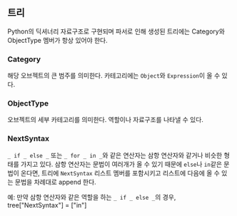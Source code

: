 ## 트리
Python의 딕셔너리 자료구조로 구현되며 파서로 인해 생성된 트리에는 Category와 ObjectType 멤버가 항상 있어야 한다.
### Category
해당 오브젝트의 큰 범주를 의미한다. 카테고리에는 `Object`와 `Expression`이 올 수 있다.
### ObjectType
오브젝트의 세부 카테고리를 의미한다. 역할이나 자료구조를 나타낼 수 있다.
### NextSyntax
`_ if _ else _` 또는 `_ for _ in _`와 같은 연산자는 삼항 연산자와 같거나 비슷한 형태를 가지고 있다. 삼항 연산자는 문법이 여러개가 올 수 있기 때문에 `else`나 `in`같은 문법이 온다면, 트리에 `NextSyntax` 리스트 멤버를 포함시키고 리스트에 다음에 올 수 있는 문법을 차례대로 append 한다.

예: 만약 삼항 연산자와 같은 역할을 하는 `_ if _ else _`의 경우, tree["NextSyntax"] = ["in"]